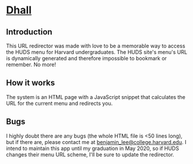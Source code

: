 # [Dhall](http://dhall.netlify.com)

## Introduction

This URL redirector was made with love to be a memorable way to access the HUDS menu for Harvard undergraduates. The HUDS site's menu's URL is dynamically generated and therefore impossible to bookmark or remember. No more!

## How it works

The system is an HTML page with a JavaScript snippet that calculates the URL for the current menu and redirects you.

## Bugs

I highly doubt there are any bugs (the whole HTML file is <50 lines long), but if there are, please contact me at [benjamin_lee@college.harvard.edu](mailto:benjamin_lee@college.harvard.edu?subject=Dhall). I intend to maintain this app until my graduation in May 2020, so if HUDS changes their menu URL scheme, I'll be sure to update the redirector.
